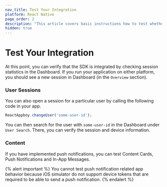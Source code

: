 ```yaml
---
nav_title: Test Your Integration
platform: React Native
page_order: 2
description: "This article covers basic instructions how to test whether Braze SDK integrated correctly."
hidden: true
---
```


# Test Your Integration

At this point, you can verify that the SDK is integrated by checking session statistics in the Dashboard. If you run your application on either platform, you should see a new session in Dashboard (in the `Overview` section).

### User Sessions

You can also open a session for a particular user by calling the following code in your app.

```javascript
ReactAppboy.changeUser('some-user-id');
```

You can then search for the user with `some-user-id` in the Dashboard under `User Search`. There, you can verify the session and device information.

### Content

If you have implemented push notifications, you can test Content Cards, Push Notifications and In-App Messages.

{% alert important %}
You cannot test push notification related app behavior because iOS simulator do not support device tokens that are required to be able to send a push notification.
{% endalert %}
